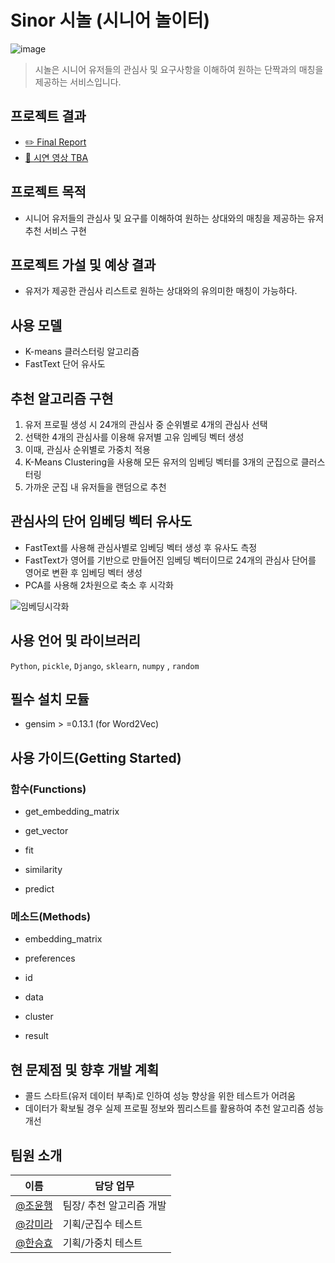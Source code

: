 # Sinor 시놀 (시니어 놀이터)
![image](https://user-images.githubusercontent.com/47114771/169239895-f33f2038-e7cf-4e7f-a466-414088e74996.png)

> 시놀은 시니어 유저들의 관심사 및 요구사항을 이해하여 원하는 단짝과의 매칭을 제공하는 서비스입니다.

## 프로젝트 결과
- [✏️ Final Report](https://docs.google.com/document/d/1HFfYbdtzXrOGCHnt5lHzaO8CWeWXLwh-de3aADsasYQ/edit#)
- [🎥 시연 영상 TBA](https://youtube.com)

## 프로젝트 목적

- 시니어 유저들의 관심사 및 요구를 이해하여 원하는 상대와의 매칭을 제공하는 유저 추천 서비스 구현

## 프로젝트 가설 및 예상 결과
- 유저가 제공한 관심사 리스트로 원하는 상대와의 유의미한 매칭이 가능하다. 

## 사용 모델

- K-means 클러스터링 알고리즘
- FastText 단어 유사도

## 추천 알고리즘 구현

1. 유저 프로필 생성 시 24개의 관심사 중 순위별로 4개의 관심사 선택
2. 선택한 4개의 관심사를 이용해 유저별 고유 임베딩 벡터 생성
3. 이때, 관심사 순위별로 가중치 적용 
4. K-Means Clustering을 사용해 모든 유저의 임베딩 벡터를 3개의 군집으로 클러스터링 
5. 가까운 군집 내 유저들을 랜덤으로 추천

## 관심사의 단어 임베딩 벡터 유사도

- FastText를 사용해 관심사별로 임베딩 벡터 생성 후 유사도 측정 
- FastText가 영어를 기반으로 만들어진 임베딩 벡터이므로 24개의 관심사 단어를 영어로 변환 후 임베딩 벡터 생성
- PCA를 사용해 2차원으로 축소 후 시각화

![임베딩시각화](https://user-images.githubusercontent.com/47114771/171775728-c6eb8a0e-147e-4214-a5c4-946220a6f1b9.png)


## 사용 언어 및 라이브러리 
`Python`, `pickle`, `Django`, `sklearn`, `numpy` , `random`

## 필수 설치 모듈
- gensim > =0.13.1 (for Word2Vec)

## 사용 가이드(Getting Started)

### 함수(Functions)
- get_embedding_matrix

- get_vector

- fit

- similarity

- predict

### 메소드(Methods)
- embedding_matrix

- preferences

- id

- data

- cluster

- result

## 현 문제점 및 향후 개발 계획

- 콜드 스타트(유저 데이터 부족)로 인하여 성능 향상을 위한 테스트가 어려움
- 데이터가 확보될 경우 실제 프로필 정보와 찜리스트를 활용하여 추천 알고리즘 성능 개선

## 팀원 소개
| 이름   | 담당 업무            |
| ------ | -------------------- |
| [@조윤행](https://github.com/yunhaeng) | 팀장/ 추천 알고리즘 개발 |
| [@강미라](https://github.com/onemira) | 기획/군집수 테스트 |
| [@한승효](https://github.com/monzheld) | 기획/가중치 테스트 |



